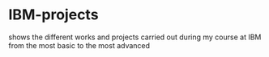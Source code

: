 # IBM-projects
shows the different works and projects carried out during my course at IBM from the most basic to the most advanced
